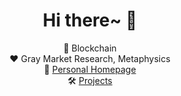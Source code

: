 <h1 align="center"> Hi there~ 👋</h1>
<div align="center">
📖 Blockchain   <br/>
❤️ Gray Market Research, Metaphysics <br/>
🔗 <a href="https://zerokei.top">Personal Homepage</a> <br/>
🛠️ <a href="https://zerokei.top/project"> Projects </a> <br/>

</div>
